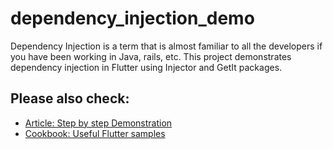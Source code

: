 # dependency_injection_demo

Dependency Injection is a term that is almost familiar to all the developers if you have been working in Java, rails, etc. This project demonstrates dependency injection in Flutter using Injector and GetIt packages.

## Please also check:

- [Article: Step by step Demonstration](https://cshanjib.medium.com/dependency-injection-using-injector-and-getit-packages-in-flutter-c3739c2ad5dd)
- [Cookbook: Useful Flutter samples](https://flutter.dev/docs/cookbook)


